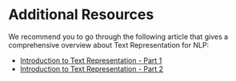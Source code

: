 # Additional Resources

We recommend you to go through the following article that gives a comprehensive overview about Text Representation for NLP:

* [Introduction to Text Representation - Part 1](https://towardsdatascience.com/introduction-to-text-representations-for-language-processing-part-1-dc6e8068b8a4)
* [Introduction to Text Representation - Part 2](https://towardsdatascience.com/introduction-to-text-representations-for-language-processing-part-2-54fe6907868)

